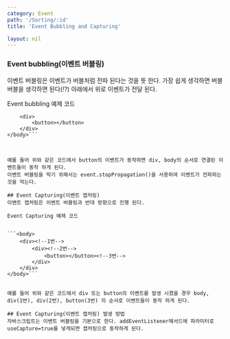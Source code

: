 ```yaml
---
category: Event
path: '/Sorting/:id'
title: 'Event Bubbling and Capturing'

layout: nil
---
```

### Event bubbling(이벤트 버블링)
이벤트 버블링은 이벤트가 버블처럼 전파 된다는 것을 뜻 한다. 가장 쉽게 생각하면 버블 버블을 생각하면 된다(!?)
아래에서 위로 이벤트가 전달 된다.

Event bubbling 예제 코드


```<body>
    <div>
        <button></button>
    </div>
</body>```



예를 들어 위와 같은 코드에서 button의 이벤트가 동작하면 div, body의 순서로 연결된 이벤트들이 동작 하게 된다.
이벤트 버블링을 막기 위해서는 event.stopPropagation()을 사용하여 이벤트가 전파하는것을 막는다.

## Event Capturing(이벤트 캡처링)
이벤트 캡처링은 이벤트 버블링과 반대 방향으로 진행 된다.

Event Capturing 예제 코드


```<body>
    <div><!--1번-->
        <div><!--2번-->
            <button></button><!--3번-->
        </div>
    </div>
</body>```


예를 들어 위와 같은 코드에서 div 또는 button의 이벤트를 발생 시켰을 경우 body, div(1번), div(2번), button(3번) 의 순서로 이벤트들이 동작 하게 된다.

## Event Capturing(이벤트 캡처링) 발생 방법
자바스크립트는 이벤트 버블링을 기본으로 한다. addEventListener메서드에 파라미터로 useCapture=true를 넣게되면 캡처링으로 동작하게 된다.
